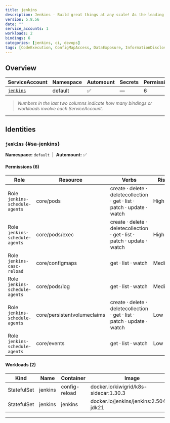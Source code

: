 ```yaml
---
title: jenkins
description: Jenkins - Build great things at any scale! As the leading open source automation server, Jenkins provides over 2000 plugins to support building, deploying and automating any project. 
version: 5.8.56
date: ""
service_accounts: 1
workloads: 2
bindings: 6
categories: [jenkins, ci, devops]
tags: [CodeExecution, ConfigMapAccess, DataExposure, InformationDisclosure, LateralMovement, LogAccess, Persistence, PodExec, PotentialPrivilegeEscalation, WorkloadExecution]
---
```


## Overview

|ServiceAccount|Namespace|Automount|Secrets|Permissions|Workloads|
|---|---|---|---|---|---|
|[`jenkins`](#sa-jenkins)|default|✅|—|6|2|


> *Numbers in the last two columns indicate how many bindings or workloads involve each ServiceAccount.*

---

## Identities

### `jenkins` {#sa-jenkins}
**Namespace:** `default` &nbsp;|&nbsp; **Automount:** ✅

#### Permissions (6)
|Role|Resource|Verbs|Risk|
|---|---|---|---|
|Role `jenkins-schedule-agents`|core/pods|create · delete · deletecollection · get · list · patch · update · watch|High|
|Role `jenkins-schedule-agents`|core/pods/exec|create · delete · deletecollection · get · list · patch · update · watch|High|
|Role `jenkins-casc-reload`|core/configmaps|get · list · watch|Medium|
|Role `jenkins-schedule-agents`|core/pods/log|get · list · watch|Medium|
|Role `jenkins-schedule-agents`|core/persistentvolumeclaims|create · delete · deletecollection · get · list · patch · update · watch|Low|
|Role `jenkins-schedule-agents`|core/events|get · list · watch|Low|

#### Workloads (2)
|Kind|Name|Container|Image|
|---|---|---|---|
|StatefulSet|jenkins|config-reload|docker.io/kiwigrid/k8s-sidecar:1.30.3|
|StatefulSet|jenkins|jenkins|docker.io/jenkins/jenkins:2.504.2-jdk21|

---

